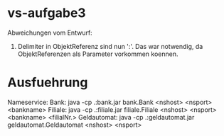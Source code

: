 vs-aufgabe3
===========

Abweichungen vom Entwurf:
1. Delimiter in ObjektReferenz sind nun ':'.
Das war notwendig, da ObjektReferenzen als Parameter vorkommen koennen.


Ausfuehrung
===========

Nameservice: 
Bank: java -cp .:bank.jar bank.Bank <ns­host> <ns­port> <bank­name>
Filiale: java -cp .:filiale.jar filiale.Filiale <ns­host> <ns­port> <bank­name> <filial­Nr.>
Geldautomat: java -cp .:geldautomat.jar geldautomat.Geldautomat <ns­host> <ns­port> <filiale>